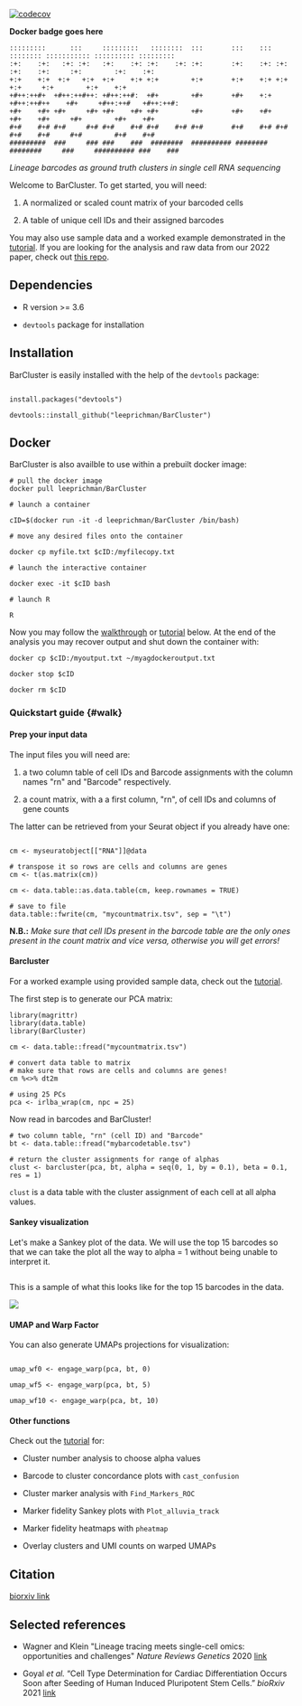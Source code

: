 [![codecov](https://codecov.io/gh/leeprichman/BarCluster/branch/main/graph/badge.svg?token=GBJDQCGAWZ)](https://codecov.io/gh/leeprichman/BarCluster)

**Docker badge goes here**

```
:::::::::      :::     :::::::::   ::::::::  :::       :::    :::  :::::::: ::::::::::: :::::::::: :::::::::
:+:    :+:   :+: :+:   :+:    :+: :+:    :+: :+:       :+:    :+: :+:    :+:    :+:     :+:        :+:    :+:
+:+    +:+  +:+   +:+  +:+    +:+ +:+        +:+       +:+    +:+ +:+           +:+     +:+        +:+    +:+  
+#++:++#+  +#++:++#++: +#++:++#:  +#+        +#+       +#+    +:+ +#++:++#++    +#+     +#++:++#   +#++:++#:    
+#+    +#+ +#+     +#+ +#+    +#+ +#+        +#+       +#+    +#+        +#+    +#+     +#+        +#+    +#+    
#+#    #+# #+#     #+# #+#    #+# #+#    #+# #+#       #+#    #+# #+#    #+#    #+#     #+#        #+#    #+#     
#########  ###     ### ###    ###  ########  ########## ########   ########     ###     ########## ###    ###      

```
*Lineage barcodes as ground truth clusters in single cell RNA sequencing*

Welcome to BarCluster. To get started, you will need:

  1. A normalized or scaled count matrix of your barcoded cells

  2. A table of unique cell IDs and their assigned barcodes

You may also use sample data and a worked example demonstrated in the [tutorial](https://github.com/leeprichman/Barcluster/Tutorial.html). If you are looking for the analysis and raw data from our 2022 paper, check out [this repo](https://github.com/leeprichman/BarCluster_paper).

## Dependencies

  * R version >= 3.6

  * `devtools` package for installation

## Installation

BarCluster is easily installed with the help of the `devtools` package:

```

install.packages("devtools")

devtools::install_github("leeprichman/BarCluster")

```

## Docker

BarCluster is also availble to use within a prebuilt docker image:

```
# pull the docker image
docker pull leeprichman/BarCluster

# launch a container

cID=$(docker run -it -d leeprichman/BarCluster /bin/bash)

# move any desired files onto the container

docker cp myfile.txt $cID:/myfilecopy.txt

# launch the interactive container

docker exec -it $cID bash

# launch R

R

```

Now you may follow the [walkthrough](#walk) or [tutorial](https://github.com/leeprichman/Barcluster/Tutorial.html) below. At the end of the analysis you may recover output and shut down the container with:

```
docker cp $cID:/myoutput.txt ~/myagdockeroutput.txt

docker stop $cID

docker rm $cID

```

### Quickstart guide {#walk}

#### Prep your input data

The input files you will need are:

 1. a two column table of cell IDs and Barcode assignments with the column names "rn" and "Barcode" respectively.

 2. a count matrix, with a a first column, "rn", of cell IDs and columns of gene counts

The latter can be retrieved from your Seurat object if you already have one:

```

cm <- myseuratobject[["RNA"]]@data

# transpose it so rows are cells and columns are genes
cm <- t(as.matrix(cm))

cm <- data.table::as.data.table(cm, keep.rownames = TRUE)

# save to file
data.table::fwrite(cm, "mycountmatrix.tsv", sep = "\t")

```

**N.B.:** *Make sure that cell IDs present in the barcode table are the only ones present in the count matrix and vice versa, otherwise you will get errors!*

#### Barcluster

For a worked example using provided sample data, check out the [tutorial](https://github.com/leeprichman/Barcluster/Tutorial.html).

The first step is to generate our PCA matrix:

```
library(magrittr)
library(data.table)
library(BarCluster)

cm <- data.table::fread("mycountmatrix.tsv")

# convert data table to matrix
# make sure that rows are cells and columns are genes!
cm %<>% dt2m

# using 25 PCs
pca <- irlba_wrap(cm, npc = 25)

```

Now read in barcodes and BarCluster!

```
# two column table, "rn" (cell ID) and "Barcode"
bt <- data.table::fread("mybarcodetable.tsv")

# return the cluster assignments for range of alphas
clust <- barcluster(pca, bt, alpha = seq(0, 1, by = 0.1), beta = 0.1, res = 1)

```

`clust` is a data table with the cluster assignment of each cell at all alpha values.

#### Sankey visualization

Let's make a Sankey plot of the data. We will use the top 15 barcodes so that we can take the plot all the way to alpha = 1 without being unable to interpret it.

```

```



This is a sample of what this looks like for the top 15 barcodes in the data.

![](https://github.com/leeprichman/BarCluster_paper/Figs/Long_alluvia/YG3_alluvia.png)

#### UMAP and Warp Factor

You can also generate UMAPs projections for visualization:

```

umap_wf0 <- engage_warp(pca, bt, 0)

umap_wf5 <- engage_warp(pca, bt, 5)

umap_wf10 <- engage_warp(pca, bt, 10)

```


#### Other functions

Check out the [tutorial](https://github.com/leeprichman/Barcluster/Tutorial.html) for:

  * Cluster number analysis to choose alpha values

  * Barcode to cluster concordance plots with `cast_confusion`

  * Cluster marker analysis with `Find_Markers_ROC`

  * Marker fidelity Sankey plots with `Plot_alluvia_track`

  * Marker fidelity heatmaps with `pheatmap`

  * Overlay clusters and UMI counts on warped UMAPs

## Citation

[biorxiv link](link)

## Selected references

  * Wagner and Klein "Lineage tracing meets single-cell omics: opportunities and challenges" *Nature Reviews Genetics* 2020 [link](https://www.nature.com/articles/s41576-020-0223-2)

  * Goyal *et al.* “Cell Type Determination for Cardiac Differentiation Occurs Soon after Seeding of Human Induced Pluripotent Stem Cells.” *bioRxiv* 2021 [link](https://doi.org/10.1101/2021.08.08.455532)
